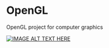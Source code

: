 # OpenGL
OpenGL project for computer graphics

[![IMAGE ALT TEXT HERE](https://img.youtube.com/vi/X--kLqLPNOI/0.jpg)](https://www.youtube.com/watch?v=X--kLqLPNOI)
